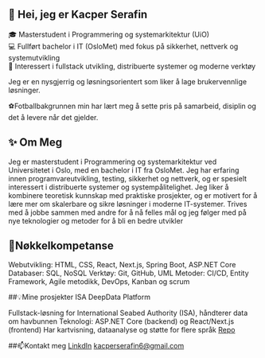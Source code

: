 ## 👋 Hei, jeg er Kacper Serafin

🎓 Masterstudent i Programmering og systemarkitektur (UiO)  
💻 Fullført bachelor i IT (OsloMet) med fokus på sikkerhet, nettverk og systemutvikling  
🌱 Interessert i fullstack utvikling, distribuerte systemer og moderne verktøy

Jeg er en nysgjerrig og løsningsorientert som liker å lage brukervennlige løsninger.

⚽️Fotballbakgrunnen min har lært meg å sette pris på samarbeid, disiplin og det å levere når det gjelder.

## ✨ Om Meg
Jeg er masterstudent i Programmering og systemarkitektur ved Universitetet i Oslo, med en bachelor i IT fra OsloMet. Jeg har erfaring innen programvareutvikling, testing, sikkerhet og nettverk, og er spesielt interessert i distribuerte systemer og systempålitelighet. Jeg liker å kombinere teoretisk kunnskap med praktiske prosjekter, og er motivert for å lære mer om skalerbare og sikre løsninger i moderne IT-systemer. Trives med å jobbe sammen med andre for å nå felles mål og jeg følger med på nye teknologier og metoder for å bli en bedre utvikler

## 🚀Nøkkelkompetanse 
Webutvikling: HTML, CSS, React, Next.js, Spring Boot, ASP.NET Core
Databaser: SQL, NoSQL
Verktøy: Git, GitHub, UML
Metoder: CI/CD, Entity Framework, Agile metodikk, DevOps, Kanban og scrum


##💡Mine prosjekter
ISA DeepData Platform

Fullstack-løsning for International Seabed Authority (ISA), håndterer data om havbunnen
Teknologi: ASP.NET Core (backend) og React/Next.js (frontend)
Har kartvisning, dataanalyse og støtte for flere språk
[Repo](https://github.com/Kacpers03/Bachelor)

##📫Kontakt meg 
[LinkdIn](https://www.linkedin.com/in/kacper-serafin-73b44b319/)
kacperserafin6@gmail.com





<!--
**Kacpers03/Kacpers03** is a ✨ _special_ ✨ repository because its `README.md` (this file) appears on your GitHub profile.

Here are some ideas to get you started:

- 🔭 I’m currently working on ...
- 🌱 I’m currently learning ...
- 👯 I’m looking to collaborate on ...
- 🤔 I’m looking for help with ...
- 💬 Ask me about ...
- 📫 How to reach me: ...
- 😄 Pronouns: ...
- ⚡ Fun fact: ...
-->
